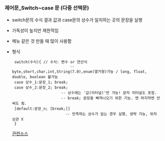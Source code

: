 #
### 제어문_Switch~case 문 (다중 선택문)
- switch문의 수식 결과 값과 case문의 상수가 일치하는 곳의 문장을 실행 
- 가독성이 높지만 제한적임 
- 메뉴 같은 것 만들 때 많이 사용함 
- 형식  

       switch(수식){ // 수식: 변수 or 연산식
                                -- byte,short,char,int,String(7.0),enum(열거형)가능 / long, float, double, boolean 불가능 
       case 상수_1:문장_1; break;
       case 상수_2:문장_2; break;
	    	                -- 상수에는 '값(리터널)'만 가능! 문자 리터널도 포함. 
			                -- break; 문장을 빠져나오기 위한 기능. 맨 마지막엔 안 써도 됨.
       [default:문장_n; [break;]]
		                      -- 만족하는 상수가 없는 경우 실행, 생략 가능, 위치 상관 X 
       }
  
  [관련소스](https://github.com/friedegg818/TIL/tree/master/Java/%EC%86%8C%EC%8A%A4%20%ED%8C%8C%EC%9D%BC/Switch%20EX1-10)
